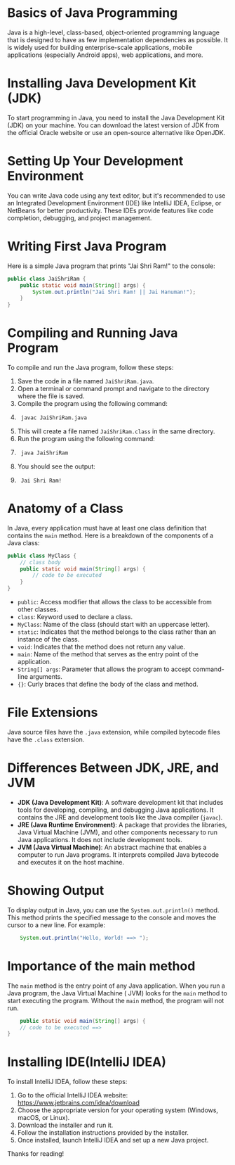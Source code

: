 # Basics of Java Programming

Java is a high-level, class-based, object-oriented programming language that is designed to have as few implementation
dependencies as possible. It is widely used for building enterprise-scale applications, mobile applications (especially
Android apps), web applications, and more.

# Installing Java Development Kit (JDK)
 
To start programming in Java, you need to install the Java Development Kit (JDK) on your machine. You can download the
latest version of JDK from the official Oracle website or use an open-source alternative like OpenJDK.

# Setting Up Your Development Environment
 
You can write Java code using any text editor, but it's recommended to use an Integrated Development Environment (IDE)
like IntelliJ IDEA, Eclipse, or NetBeans for better productivity. These IDEs provide features like code completion,
debugging, and project management.

# Writing First Java Program

Here is a simple Java program that prints "Jai Shri Ram!" to the console:

```java
public class JaiShriRam {
    public static void main(String[] args) {
        System.out.println("Jai Shri Ram! || Jai Hanuman!");
    }
}
```

# Compiling and Running Java Program

To compile and run the Java program, follow these steps:

1. Save the code in a file named `JaiShriRam.java`.
2. Open a terminal or command prompt and navigate to the directory where the file is saved.
3. Compile the program using the following command:
4. ```bash
    javac JaiShriRam.java
    ```
5. This will create a file named `JaiShriRam.class` in the same directory.
6. Run the program using the following command:
7. ```bash
    java JaiShriRam
    ```
8. You should see the output:
9. ```
    Jai Shri Ram!
    ```

# Anatomy of a Class

In Java, every application must have at least one class definition that contains the `main` method. Here is a breakdown
of the components of a Java class:

```java
public class MyClass {
    // class body
    public static void main(String[] args) {
        // code to be executed
    }
}
```

- `public`: Access modifier that allows the class to be accessible from other classes.
- `class`: Keyword used to declare a class.
- `MyClass`: Name of the class (should start with an uppercase letter).
- `static`: Indicates that the method belongs to the class rather than an instance of the class.
- `void`: Indicates that the method does not return any value.
- `main`: Name of the method that serves as the entry point of the application.
- `String[] args`: Parameter that allows the program to accept command-line arguments.
- `{}`: Curly braces that define the body of the class and method.

# File Extensions

Java source files have the `.java` extension, while compiled bytecode files have the `.class` extension.

# Differences Between JDK, JRE, and JVM

- **JDK (Java Development Kit)**: A software development kit that includes tools for developing, compiling, and
  debugging Java applications. It contains the JRE and development tools like the Java compiler (`javac`).
- **JRE (Java Runtime Environment)**: A package that provides the libraries, Java Virtual Machine (JVM), and other
  components
  necessary to run Java applications. It does not include development tools.
- **JVM (Java Virtual Machine)**: An abstract machine that enables a computer to run Java programs. It interprets
  compiled Java bytecode and
  executes it on the host machine.

# Showing Output

To display output in Java, you can use the `System.out.println()` method. This method prints the specified message to
the console and
moves the cursor to a new line. For example:

```java
    System.out.println("Hello, World! ==> ");
```

# Importance of the main method

The `main` method is the entry point of any Java application. When you run a Java program, the Java Virtual Machine (
JVM) looks for the `main` method to start executing
the program. Without the `main` method, the program will not run.

```java
    public static void main(String[] args) {
    // code to be executed ==> 
}
```

# Installing IDE(IntelliJ IDEA)

To install IntelliJ IDEA, follow these steps:

1. Go to the official IntelliJ IDEA website: https://www.jetbrains.com/idea/download
2. Choose the appropriate version for your operating system (Windows, macOS, or Linux).
3. Download the installer and run it.
4. Follow the installation instructions provided by the installer.
5. Once installed, launch IntelliJ IDEA and set up a new Java project.

Thanks for reading!

